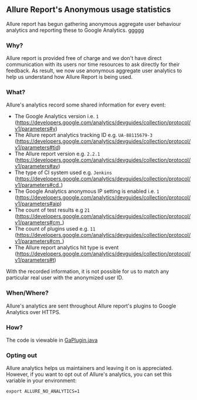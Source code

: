 ## Allure Report's Anonymous usage statistics

Allure report has begun gathering anonymous aggregate user
behaviour analytics and reporting these to Google Analytics. 
ggggg
### Why?

Allure report is provided free of charge and we don't have direct
communication with its users nor time resources to ask directly for
their feedback. As result, we now use anonymous aggregate user 
analytics to help us understand how Allure Report is being used.

### What?

Allure's analytics record some shared information for
every event:

- The Google Analytics version i.e. `1` (https://developers.google.com/analytics/devguides/collection/protocol/v1/parameters#v)
- The Allure report analytics tracking ID e.g. `UA-88115679-3` (https://developers.google.com/analytics/devguides/collection/protocol/v1/parameters#tid)
- The Allure report version e.g. `2.2.1` (https://developers.google.com/analytics/devguides/collection/protocol/v1/parameters#av)
- The type of CI system used e.g. `Jenkins` (https://developers.google.com/analytics/devguides/collection/protocol/v1/parameters#cd_)
- The Google Analytics anonymous IP setting is enabled i.e. `1` (https://developers.google.com/analytics/devguides/collection/protocol/v1/parameters#aip)
- The count of test results e.g `21` (https://developers.google.com/analytics/devguides/collection/protocol/v1/parameters#cm_)
- The count of plugins used e.g. `11` (https://developers.google.com/analytics/devguides/collection/protocol/v1/parameters#cm_)
- The Allure report analytics hit type is event (https://developers.google.com/analytics/devguides/collection/protocol/v1/parameters#t)

With the recorded information, it is not possible for us to match any particular real user with the anonymized user ID. 

### When/Where?

Allure's analytics are sent throughout Allure report's plugins to Google Analytics over HTTPS.

### How?
    
The code is viewable in [GaPlugin.java](https://github.com/allure-framework/allure2/blob/master/allure-generator/src/main/java/io/qameta/allure/ga/GaPlugin.java)

### Opting out

Allure analytics helps us maintainers and leaving it on is appreciated. However, if you want to opt out of 
Allure's analytics, you can set this variable in your environment:

```$xslt
export ALLURE_NO_ANALYTICS=1
``` 
